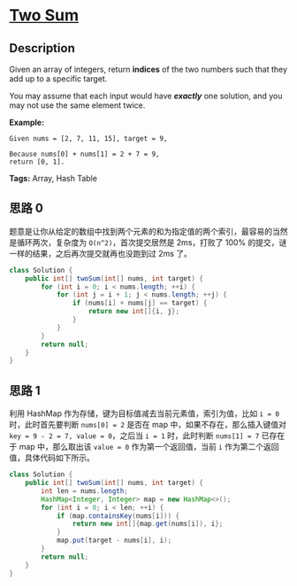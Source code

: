 # [Two Sum][title]

## Description

Given an array of integers, return **indices** of the two numbers such that they add up to a specific target.

You may assume that each input would have ***exactly*** one solution, and you may not use the same element twice.

**Example:**

```
Given nums = [2, 7, 11, 15], target = 9,

Because nums[0] + nums[1] = 2 + 7 = 9,
return [0, 1].
```

**Tags:** Array, Hash Table


## 思路 0

题意是让你从给定的数组中找到两个元素的和为指定值的两个索引，最容易的当然是循环两次，复杂度为 `O(n^2)`，首次提交居然是 2ms，打败了 100% 的提交，谜一样的结果，之后再次提交就再也没跑到过 2ms 了。

```java
class Solution {
    public int[] twoSum(int[] nums, int target) {
        for (int i = 0; i < nums.length; ++i) {
            for (int j = i + 1; j < nums.length; ++j) {
                if (nums[i] + nums[j] == target) {
                    return new int[]{i, j};
                }
            }
        }
        return null;
    }
}
```

## 思路 1

利用 HashMap 作为存储，键为目标值减去当前元素值，索引为值，比如 `i = 0` 时，此时首先要判断 `nums[0] = 2` 是否在 map 中，如果不存在，那么插入键值对 `key = 9 - 2 = 7, value = 0`，之后当 `i = 1` 时，此时判断 `nums[1] = 7` 已存在于 map 中，那么取出该 `value = 0` 作为第一个返回值，当前 `i` 作为第二个返回值，具体代码如下所示。

```java
class Solution {
    public int[] twoSum(int[] nums, int target) {
        int len = nums.length;
        HashMap<Integer, Integer> map = new HashMap<>();
        for (int i = 0; i < len; ++i) {
            if (map.containsKey(nums[i])) {
                return new int[]{map.get(nums[i]), i};
            }
            map.put(target - nums[i], i);
        }
        return null;
    }
}
```


[title]: https://leetcode.com/problems/two-sum

